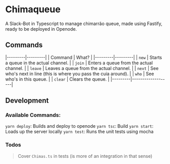 # Chimaqueue

A Slack-Bot in Typescript to manage chimarrão queue, made using Fastify, ready to be deployed in Openode.

## Commands

|---------|---------|
| Command | What?   |
|---------|---------|
| `new` | Starts a queue in the actual channel. |
| `join` | Enters a queue from the actual channel. |
| `leave` | Leaves a queue from the actual channel. |
| `next` | See who's next in line (this is where you pass the cuia around). |
| `who` | See who's in this queue. |
| `clear` | Clears the queue. |
|---------|-------------------|

## Development

### Available Commands:

`yarn deploy`: Builds and deploy to openode
`yarn tsc`: Build
`yarn start`: Loads up the server locally
`yarn test`: Runs the unit tests using mocha

### Todos

> Cover `Chimas.ts` in tests (is more of an integration in that sense)